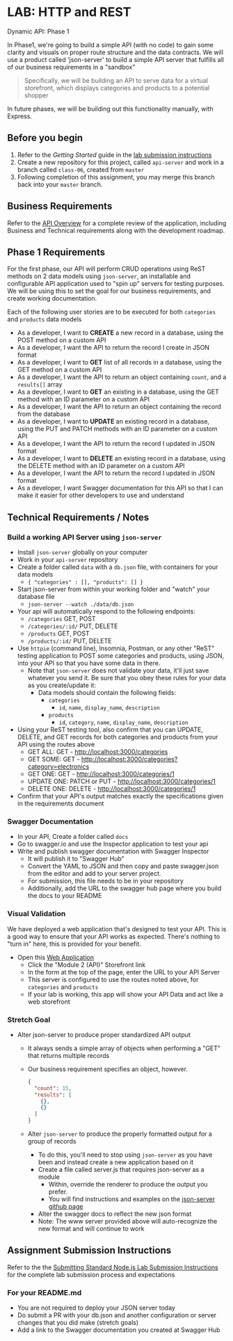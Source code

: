 # LAB: HTTP and REST

Dynamic API: Phase 1

In Phase1, we're going to build a simple API (with no code) to gain some clarity and visuals on proper route structure and the data contracts. We will use a product called 'json-server' to build a simple API server that fulfills all of our business requirements in a "sandbox"

> Specifically, we will be building an API to serve data for a virtual storefront, which displays categories and products to a potential shopper

In future phases, we will be building out this functionality manually, with Express.

## Before you begin

1. Refer to the *Getting Started* guide  in the [lab submission instructions](../../../reference/submission-instructions/labs/README.md)
1. Create a new repository for this project, called `api-server` and work in a branch called `class-06`, created from `master`
1. Following completion of this assignment, you may merge this branch back into your `master` branch.

## Business Requirements

Refer to the [API Overview](../../apps-and-libraries/api-server/README.md) for a complete review of the application, including Business and Technical requirements along with the development roadmap.

## Phase 1 Requirements

For the first phase, our API will perform CRUD operations using ReST methods on 2 data models using `json-server`, an installable and configurable API application used to "spin up" servers for testing purposes.  We will be using this to set the goal for our business requirements, and create working documentation.

Each of the following user stories are to be executed for both `categories` and `products` data models

- As a developer, I want to **CREATE** a new record in a database, using the POST method on a custom API
- As a developer, I want the API to return the record I create in JSON format
- As a developer, I want to **GET** list of all records in a database, using the GET method on a custom API
- As a developer, I want the API to return an object containing `count`, and a `results[]` array
- As a developer, I want to **GET** an existing in a database, using the GET method with an ID parameter on a custom API
- As a developer, I want the API to return an object containing the record from the database
- As a developer, I want to **UPDATE** an existing record in a database, using the PUT and PATCH methods with an ID parameter on a custom API
- As a developer, I want the API to return the record I updated in JSON format
- As a developer, I want to **DELETE** an existing record in a database, using the DELETE method with an ID parameter on a custom API
- As a developer, I want the API to return the record I updated in JSON format
- As a developer, I want Swagger documentation for this API so that I can make it easier for other developers to use and understand

## Technical Requirements / Notes

### Build a working API Server using `json-server`

- Install `json-server` globally on your computer
- Work in your `api-server` repository
- Create a folder called `data` with a `db.json` file, with containers for your data models
  - `{ "categories" : [], "products": [] }`
- Start json-server from within your working folder and "watch" your database file
  - `json-server --watch ./data/db.json`
- Your api will automatically respond to the following endpoints:
  - `/categories`  GET, POST
  - `/categories/:id/` PUT, DELETE
  - `/products`  GET, POST
  - `/products/:id/` PUT, DELETE
- Use `httpie` (command line), Insomnia, Postman, or any other "ReST" testing application to POST some categories and products, using JSON, into your API so that you have some data in there.
  - Note that `json-server` does not validate your data, it'll just save whatever you send it. Be sure that you obey these rules for your data as you create/update it:
    - Data models should contain the following fields:
      - `categories`
        - `id`, `name`, `display_name`, `description`
      - `products`
        - `id`, `category`, `name`, `display_name`, `description`
- Using your ReST testing tool, also confirm that you can UPDATE, DELETE, and GET records for both categories and products from your API using the routes above
  - GET ALL: GET - <http://localhost:3000/categories>
  - GET SOME: GET - <http://localhost:3000/categories?category=electronics>
  - GET ONE: GET - <http://localhost:3000/categories/1>
  - UPDATE ONE: PATCH or PUT - <http://localhost:3000/categories/1>
  - DELETE ONE: DELETE - <http://localhost:3000/categories/1>
- Confirm that your API's output matches exactly the specifications given in the requirements document

### Swagger Documentation

- In your API, Create a folder called `docs`
- Go to swagger.io and use the Inspector application to test your api
- Write and publish swagger documentation with Swagger Inspector
  - It will publish it to "Swagger Hub"
  - Convert the YAML to JSON and then copy and paste swagger.json from the editor and add to your server project.
  - For submission, this file needs to be in your repository
  - Additionally, add the URL to the swagger hub page where you build the docs to your README

### Visual Validation

We have deployed a web application that's designed to test your API. This is a good way to ensure that your API works as expected. There's nothing to "turn in" here, this is provided for your benefit.

- Open this [Web Application](https://javascript-401.netlify.app/)
  - Click the "Module 2 (API)" Storefront link
  - In the form at the top of the page, enter the URL to your API Server
  - This server is configured to use the routes noted above, for `categories` and `products`
  - If your lab is working, this app will show your API Data and act like a web storefront

### Stretch Goal

- Alter json-server to produce proper standardized API output
  - It always sends a simple array of objects when performing a "GET" that returns multiple records
  - Our business requirement specifies an object, however.

      ```json
      {
        "count": 15,
        "results": [
          {},
          {}
        ]
      }
      ```

  - Alter `json-server` to produce the properly formatted output for a group of records
    - To do this, you'll need to stop using `json-server` as you have been and instead create a new application based on it
    - Create a file called server.js that requires json-server as a module
      - Within, override the renderer to produce the output you prefer.
      - You will find instructions and examples on the [json-server github page](https://github.com/typicode/json-server)
    - Alter the swagger docs to reflect the new json format
    - Note: The www server provided above will auto-recognize the new format and will continue to work

## Assignment Submission Instructions

Refer to the the [Submitting Standard Node.js Lab Submission Instructions](../../../reference/submission-instructions/labs/node-apps.md) for the complete lab submission process and expectations

### For your README.md

- You are not required to deploy your JSON server today
- Do submit a PR with your db.json and another configuration or server changes that you did make (stretch goals)
- Add a link to the Swagger documentation you created at Swagger Hub
